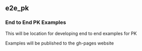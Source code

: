 ## e2e_pk

### End to End PK Examples

This will be location for developing end to end examples for PK

Examples will be published to the gh-pages website
